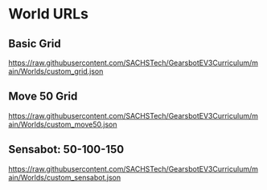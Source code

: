 # World URLs

## Basic Grid
https://raw.githubusercontent.com/SACHSTech/GearsbotEV3Curriculum/main/Worlds/custom_grid.json

## Move 50 Grid
https://raw.githubusercontent.com/SACHSTech/GearsbotEV3Curriculum/main/Worlds/custom_move50.json


## Sensabot: 50-100-150
https://raw.githubusercontent.com/SACHSTech/GearsbotEV3Curriculum/main/Worlds/custom_sensabot.json
